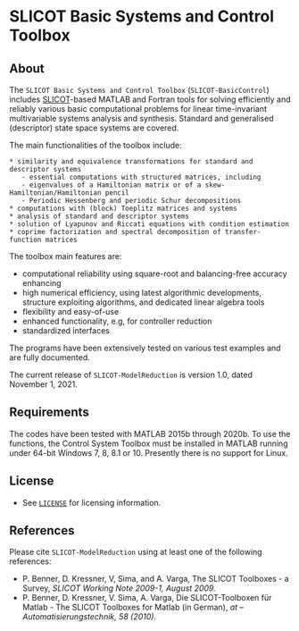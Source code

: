 # **SLICOT Basic Systems and Control Toolbox**  

## About 

The `SLICOT Basic Systems and Control Toolbox` (`SLICOT-BasicControl`) includes [SLICOT](http://slicot.org/)-based MATLAB and Fortran tools for solving efficiently and reliably various basic computational problems for linear time-invariant multivariable systems analysis and synthesis. Standard and generalised (descriptor) state space systems are covered.

The main functionalities of the toolbox include:

    * similarity and equivalence transformations for standard and descriptor systems
       - essential computations with structured matrices, including
       - eigenvalues of a Hamiltonian matrix or of a skew-Hamiltonian/Hamiltonian pencil
       - Periodic Hessenberg and periodic Schur decompositions
    * computations with (block) Toeplitz matrices and systems
    * analysis of standard and descriptor systems
    * solution of Lyapunov and Riccati equations with condition estimation
    * coprime factorization and spectral decomposition of transfer-function matrices

The toolbox main features are:

  *  computational reliability using square-root and balancing-free accuracy enhancing
  *   high numerical efficiency, using latest algorithmic developments, structure exploiting algorithms, and dedicated linear algebra tools
  *   flexibility and easy-of-use
  *   enhanced functionality, e.g, for controller reduction
  *   standardized interfaces

The programs have been extensively tested on various test examples and are fully documented.

The current release of `SLICOT-ModelReduction` is version 1.0, dated November 1, 2021.

## Requirements

The codes have been tested with MATLAB 2015b through 2020b. To use the functions, the Control System Toolbox must be installed in MATLAB running under 64-bit Windows 7, 8, 8.1 or 10. Presently there is no support for Linux. 

## License

* See [`LICENSE`](https://github.com/SLICOT/SLICOT-BasicControl/blob/master/LICENSE) for licensing information.

## References

Please cite `SLICOT-ModelReduction` using at least one of the following references: 

* P. Benner, D. Kressner, V, Sima, and A. Varga, The SLICOT Toolboxes - a Survey, _SLICOT Working Note 2009-1, August 2009._
* P. Benner, D. Kressner, V. Sima, A. Varga, Die SLICOT-Toolboxen für Matlab - The SLICOT Toolboxes for Matlab (in German), _at – Automatisierungstechnik, 58 (2010)._

